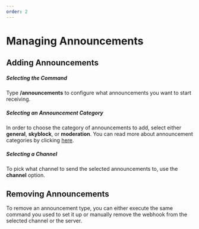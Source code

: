 ```yaml
---
order: 2
---
```

# Managing Announcements

## Adding Announcements
##### Selecting the Command
Type **/announcements** to configure what announcements you want to start receiving.

##### Selecting an Announcement Category
In order to choose the category of announcements to add, select either **general**, **skyblock**, or **moderation**. You can read more about announcement categories by clicking [here](../information/announcement-categories.md).

##### Selecting a Channel
To pick what channel to send the selected announcements to, use the **channel** option.

## Removing Announcements
To remove an announcement type, you can either execute the same command you used to set it up or manually remove the webhook from the selected channel or the server.